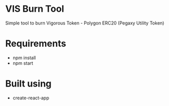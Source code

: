 # VIS Burn Tool
Simple tool to burn Vigorous Token - Polygon ERC20 (Pegaxy Utility Token)

# Requirements
- npm install
- npm start

# Built using
- create-react-app